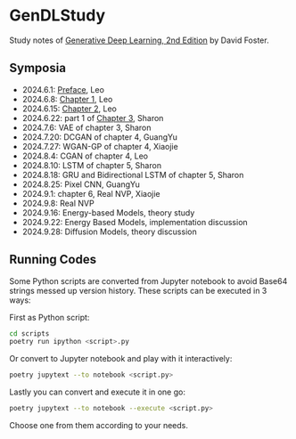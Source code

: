 # GenDLStudy

Study notes of
[Generative Deep Learning, 2nd Edition](https://www.oreilly.com/library/view/generative-deep-learning/9781098134174/)
by David Foster.

## Symposia

* 2024.6.1: [Preface](Preface.md), Leo
* 2024.6.8: [Chapter 1](Chapter1.md), Leo
* 2024.6.15: [Chapter 2](Chapter2.md), Leo
* 2024.6.22: part 1 of [Chapter 3](Chapter3.md), Sharon
* 2024.7.6: VAE of chapter 3, Sharon
* 2024.7.20: DCGAN of chapter 4, GuangYu
* 2024.7.27: WGAN-GP of chapter 4, Xiaojie
* 2024.8.4: CGAN of chapter 4, Leo
* 2024.8.10: LSTM of chapter 5, Sharon
* 2024.8.18: GRU and Bidirectional LSTM of chapter 5, Sharon
* 2024.8.25: Pixel CNN, GuangYu
* 2024.9.1: chapter 6, Real NVP, Xiaojie
* 2024.9.8: Real NVP
* 2024.9.16: Energy-based Models, theory study
* 2024.9.22: Energy Based Models, implementation discussion
* 2024.9.28: Diffusion Models, theory discussion

## Running Codes

Some Python scripts are converted from Jupyter notebook to avoid
Base64 strings messed up version history.
These scripts can be executed in 3 ways:

First as Python script:
```sh
cd scripts
poetry run ipython <script>.py
```

Or convert to Jupyter notebook and play with it interactively:
```sh
poetry jupytext --to notebook <script.py>
```

Lastly you can convert and execute it in one go:
```sh
poetry jupytext --to notebook --execute <script.py>
```

Choose one from them according to your needs.
